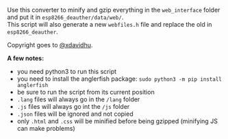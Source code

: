 Use this converter to minify and gzip everything in the `web_interface` folder and put it in `esp8266_deauther/data/web/`.  
This script will also generate a new `webfiles.h` file and replace the old in `esp8266_deauther`.

Copyright goes to [@xdavidhu](http://github.com/xdavidhu/).  

**A few notes:**  
- you need python3 to run this script
- you need to install the anglerfish package: `sudo python3 -m pip install anglerfish`
- be sure to run the script from its current position
- `.lang` files will always go in the `/lang` folder
- `.js` files will always go int the `/js` folder
- `.json` files will be ignored and not copied
- only `.html` and `.css` will be minified before being gzipped (minifying JS can make problems)

